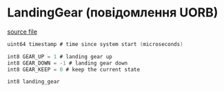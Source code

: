 # LandingGear (повідомлення UORB)

[source file](https://github.com/PX4/PX4-Autopilot/blob/main/msg/LandingGear.msg)

```c
uint64 timestamp # time since system start (microseconds)

int8 GEAR_UP = 1 # landing gear up
int8 GEAR_DOWN = -1 # landing gear down
int8 GEAR_KEEP = 0 # keep the current state

int8 landing_gear

```
